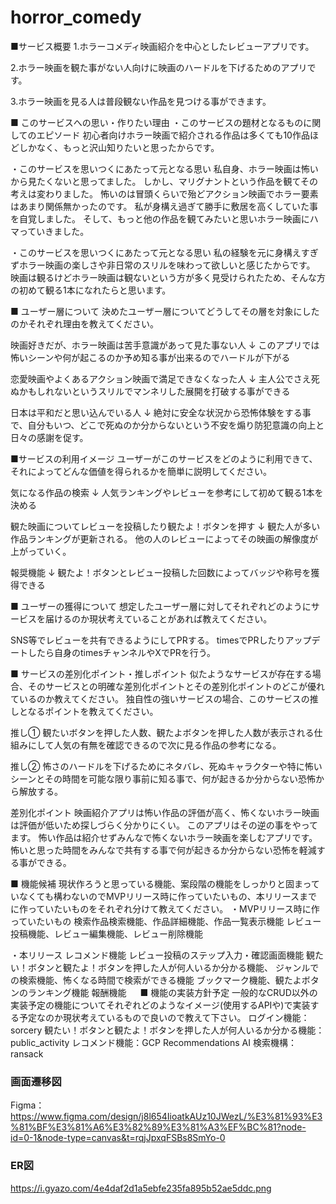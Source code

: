 # horror_comedy
■サービス概要
1.ホラーコメディ映画紹介を中心としたレビューアプリです。

2.ホラー映画を観た事がない人向けに映画のハードルを下げるためのアプリです。

3.ホラー映画を見る人は普段観ない作品を見つける事ができます。

■ このサービスへの思い・作りたい理由
・このサービスの題材となるものに関してのエピソード
初心者向けホラー映画で紹介される作品は多くても10作品ほどしかなく、もっと沢山知りたいと思ったからです。

・このサービスを思いつくにあたって元となる思い
私自身、ホラー映画は怖いから見たくないと思ってました。
しかし、マリグナントという作品を観てその考えは変わりました。
怖いのは冒頭くらいで殆どアクション映画でホラー要素はあまり関係無かったのです。
私が身構え過ぎて勝手に敷居を高くしていた事を自覚しました。
そして、もっと他の作品を観てみたいと思いホラー映画にハマっていきました。

・このサービスを思いつくにあたって元となる思い
私の経験を元に身構えすぎずホラー映画の楽しさや非日常のスリルを味わって欲しいと感じたからです。
映画は観るけどホラー映画は観ないという方が多く見受けられたため、そんな方の初めて観る1本になれたらと思います。

■ ユーザー層について
決めたユーザー層についてどうしてその層を対象にしたのかそれぞれ理由を教えてください。

映画好きだが、ホラー映画は苦手意識があって見た事ない人
↓
このアプリでは怖いシーンや何が起こるのか予め知る事が出来るのでハードルが下がる

恋愛映画やよくあるアクション映画で満足できなくなった人
↓
主人公でさえ死ぬかもしれないというスリルでマンネリした展開を打破する事ができる

日本は平和だと思い込んでいる人
↓
絶対に安全な状況から恐怖体験をする事で、自分もいつ、どこで死ぬのか分からないという不安を煽り防犯意識の向上と日々の感謝を促す。

■サービスの利用イメージ
ユーザーがこのサービスをどのように利用できて、それによってどんな価値を得られるかを簡単に説明してください。

気になる作品の検索
↓
人気ランキングやレビューを参考にして初めて観る1本を決める

観た映画についてレビューを投稿したり観たよ！ボタンを押す
↓
観た人が多い作品ランキングが更新される。
他の人のレビューによってその映画の解像度が上がっていく。

報奨機能
↓
観たよ！ボタンとレビュー投稿した回数によってバッジや称号を獲得できる

■ ユーザーの獲得について
想定したユーザー層に対してそれぞれどのようにサービスを届けるのか現状考えていることがあれば教えてください。

SNS等でレビューを共有できるようにしてPRする。
timesでPRしたりアップデートしたら自身のtimesチャンネルやXでPRを行う。

■ サービスの差別化ポイント・推しポイント
似たようなサービスが存在する場合、そのサービスとの明確な差別化ポイントとその差別化ポイントのどこが優れているのか教えてください。
独自性の強いサービスの場合、このサービスの推しとなるポイントを教えてください。

推し①
観たいボタンを押した人数、観たよボタンを押した人数が表示される仕組みにして人気の有無を確認できるので次に見る作品の参考になる。

推し②
怖さのハードルを下げるためにネタバレ、死ぬキャラクターや特に怖いシーンとその時間を可能な限り事前に知る事で、何が起きるか分からない恐怖から解放する。

差別化ポイント
映画紹介アプリは怖い作品の評価が高く、怖くないホラー映画は評価が低いため探しづらく分かりにくい。
このアプリはその逆の事をやってます。
怖い作品は紹介せずみんなで怖くないホラー映画を楽しむアプリです。
怖いと思った時間をみんなで共有する事で何が起きるか分からない恐怖を軽減する事ができる。

■ 機能候補
現状作ろうと思っている機能、案段階の機能をしっかりと固まっていなくても構わないのでMVPリリース時に作っていたいもの、本リリースまでに作っていたいものをそれぞれ分けて教えてください。
・MVPリリース時に作っていたいもの
検索作品検索機能、作品詳細機能、作品一覧表示機能
レビュー投稿機能、レビュー編集機能、レビュー削除機能

・本リリース
レコメンド機能
レビュー投稿のステップ入力・確認画面機能
観たい！ボタンと観たよ！ボタンを押した人が何人いるか分かる機能、
ジャンルでの検索機能、怖くなる時間で検索ができる機能
ブックマーク機能、観たよボタンのランキング機能
報酬機能
　
■ 機能の実装方針予定
一般的なCRUD以外の実装予定の機能についてそれぞれどのようなイメージ(使用するAPIや)で実装する予定なのか現状考えているもので良いので教えて下さい。
ログイン機能：sorcery
観たい！ボタンと観たよ！ボタンを押した人が何人いるか分かる機能：public_activity
レコメンド機能：GCP Recommendations AI
検索機構：ransack

### 画面遷移図
Figma：https://www.figma.com/design/j8l654IioatkAUz10JWezL/%E3%81%93%E3%81%BF%E3%81%A6%E3%82%89%E3%81%A3%EF%BC%81?node-id=0-1&node-type=canvas&t=rqjJpxqFSBs8SmYo-0


### ER図
https://i.gyazo.com/4e4daf2d1a5ebfe235fa895b52ae5ddc.png